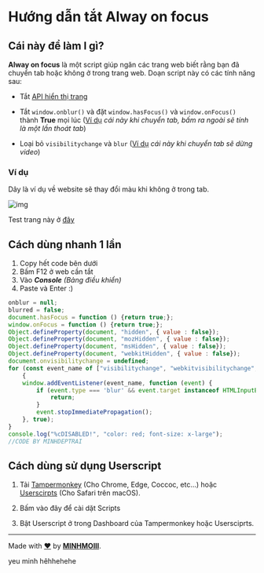# Hướng dẫn tắt Alway on focus

## Cái này để làm l gì?

**Alway on focus** là một script giúp ngăn các trang web biết rằng bạn đã chuyển tab hoặc không ở trong trang web. Doạn script này có các tính năng sau:

- Tắt [API hiển thị trang](https://developer.mozilla.org/en-US/docs/Web/API/Page_Visibility_API)

- Tắt `window.onblur()` và đặt `window.hasFocus()` và `window.onFocus()` thành **True** mọi lúc ([Ví dụ](../focustest) *cái này khi chuyển tab, bấm ra ngoài sẽ tính là một lần thoát tab*)

- Loại bỏ `visibilitychange` và `blur` ([Ví dụ](http://daniemon.com/tech/webapps/page-visibility/) *cái này khi chuyển tab sẽ dừng video*)
  
### Ví dụ
Dây là ví dụ về website sẽ thay đổi màu khi không ở trong tab.

![img](https://raw.githubusercontent.com/daijro/always-on-focus/main/preview/preview.gif)

Test trang này ở [đây](../focustest)

## Cách dùng nhanh 1 lần
1. Copy hết code bên dưới
2. Bấm F12 ở web cần tắt
3. Vào ***Console*** *(Bảng điều khiển)* 
4. Paste và Enter :)

```js
onblur = null;
blurred = false;
document.hasFocus = function () {return true;};
window.onFocus = function () {return true;};
Object.defineProperty(document, "hidden", { value : false});
Object.defineProperty(document, "mozHidden", { value : false});
Object.defineProperty(document, "msHidden", { value : false});
Object.defineProperty(document, "webkitHidden", { value : false});
document.onvisibilitychange = undefined;
for (const event_name of ["visibilitychange", "webkitvisibilitychange", "blur", "mozvisibilitychange", "msvisibilitychange"]) 
    {
    window.addEventListener(event_name, function (event) {
        if (event.type === 'blur' && event.target instanceof HTMLInputElement) {
            return;
        }
        event.stopImmediatePropagation();
    }, true);
}
console.log("%cDISABLED!", "color: red; font-size: x-large");
//CODE BY MINHDEPTRAI
```

## Cách dùng sử dụng Userscript
1. Tải [Tampermonkey](https://www.tampermonkey.net/) (Cho Chrome, Edge, Coccoc, etc...) hoặc [Userscirpts](https://apps.apple.com/us/app/userscripts/id1463298887) (Cho Safari trên macOS).

2. Bấm vào đây để cài dặt Scripts

3. Bật Userscript ở trong Dashboard của Tampermonkey hoặc Usersciprts.

---
Made with [❤️](https://greasyfork.org/en/scripts/429635-always-on-focus) by **[MINHMOIII](../fb)**.

yeu minh hêhhehehe
